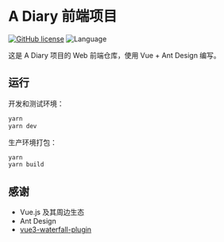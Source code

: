 # A Diary 前端项目

[![GitHub license](https://img.shields.io/github/license/a-diary/frontend.svg)](https://github.com/a-diary/frontend/blob/master/LICENSE)
![Language](https://img.shields.io/badge/language-vue-41B883.svg)

这是 A Diary 项目的 Web 前端仓库，使用 Vue + Ant Design 编写。

## 运行

开发和测试环境：

```bash
yarn
yarn dev
```

生产环境打包：

```bash
yarn
yarn build
```

## 感谢

-   Vue.js 及其周边生态
-   Ant Design
-   [vue3-waterfall-plugin](https://github.com/heikaimu/vue3-waterfall-plugin)
